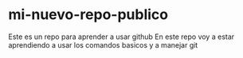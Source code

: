 # mi-nuevo-repo-publico
Este es un repo para aprender a usar github
En este repo voy a estar aprendiendo a usar los comandos basicos y a manejar git
